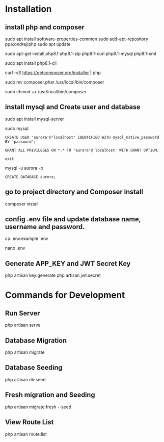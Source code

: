 # Installation

## install php and composer

sudo apt install software-properties-common
sudo add-apt-repository ppa:ondrej/php
sudo apt update

sudo apt-get install php8.1 php8.1-zip php8.1-curl php8.1-mysql php8.1-xml

sudo apt install php8.1-cli

curl -sS https://getcomposer.org/installer | php

sudo mv composer.phar /usr/local/bin/composer

sudo chmod +x /usr/local/bin/composer

## install mysql and Create user and database

sudo apt install mysql-server

sudo mysql

`CREATE USER 'aurora'@'localhost' IDENTIFIED WITH mysql_native_password BY 'password';`

`GRANT ALL PRIVILEGES ON *.* TO 'aurora'@'localhost' WITH GRANT OPTION;`

`exit`

mysql -u aurora -p

`CREATE DATABASE aurora;`

## go to project directory and Composer install

composer install

## config .env file and update database name, username and password.

cp .env.example .env

nano .env

## Generate APP_KEY and JWT Secret Key

php artisan key:generate
php artisan jwt:secret

# Commands for Development

## Run Server

php artisan serve

## Database Migration

php artisan migrate

## Database Seeding

php artisan db:seed

## Fresh migration and Seeding

php artisan migrate:fresh --seed

## View Route List

php artisan route:list
